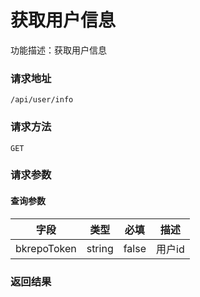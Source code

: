 # 获取用户信息
功能描述：获取用户信息

### 请求地址
```
/api/user/info
```

### 请求方法
`GET`
### 请求参数

#### 查询参数

| 字段 | 类型 | 必填 | 描述 |
| -------- | -------- | -------- | -------- |
| bkrepoToken     | string   | false       | 用户id |



### 返回结果

